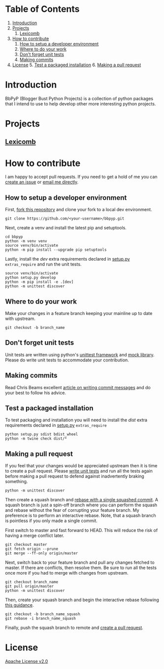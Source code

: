 
# Table of Contents

1.  [Introduction](#orgbb07392)
2.  [Projects](#org4061666)
    1.  [Lexicomb](#org41bac77)
3.  [How to contribute](#org4c9fbeb)
    1.  [How to setup a developer environment](#org08111cd)
    2.  [Where to do your work](#org80c01b6)
    3.  [Don't forget unit tests](#org296fb67)
    4.  [Making commits](#org44907d6)
4.  [License](#orgc67d713)
    5.  [Test a packaged installation](#orga2dc1de)
    6.  [Making a pull request](#org5334aab)



<a id="orgbb07392"></a>

# Introduction

BbPyP (Blogger Bust Python Projects) is a collection of python packages that I intend to use to help develop other more interesting python projects.


<a id="org4061666"></a>

# Projects


<a id="org41bac77"></a>

## [Lexicomb](https://github.com/BloggerBust/lexicomb)


<a id="org4c9fbeb"></a>

# How to contribute

I am happy to accept pull requests. If you need to get a hold of me you can [create an issue](https://github.com/BloggerBust/bbpyp/issues) or [email me directly](https://bloggerbust.ca/about/).


<a id="org08111cd"></a>

## How to setup a developer environment

First, [fork this repository](https://github.com/login?return_to=%2FBloggerBust%2Fbbpyp) and clone your fork to a local dev environment.

    git clone https://github.com/<your-username>/bbpyp.git

Next, create a venv and install the latest pip and setuptools.

    cd bbpyp
    python -m venv venv
    source venv/bin/activate
    python -m pip install --upgrade pip setuptools

Lastly, install the *dev* extra requirements declared in [setup.py](setup.py) `extras_require` and run the unit tests.

    source venv/bin/activate
    python setup.py develop
    python -m pip install -e .[dev]
    python -m unittest discover


<a id="org80c01b6"></a>

## Where to do your work

Make your changes in a feature branch keeping your mainline up to date with upstream.

    git checkout -b branch_name


<a id="org296fb67"></a>

## Don't forget unit tests

Unit tests are written using python's [unittest framework](https://docs.python.org/3/library/unittest.html) and [mock library](https://docs.python.org/3/library/unittest.mock.html). Please do write unit tests to accommodate your contribution.


<a id="org44907d6"></a>

## Making commits

Read Chris Beams excellent [article on writing commit messages](https://chris.beams.io/posts/git-commit/) and do your best to follow his advice.


<a id="orga2dc1de"></a>

## Test a packaged installation

To test packaging and installation you will need to install the *dist* extra requirements declared in [setup.py](setup.py) `extras_require`

    python setup.py sdist bdist_wheel
    python -m twine check dist/*


<a id="org5334aab"></a>

## Making a pull request

If you feel that your changes would be appreciated upstream then it is time to create a pull request. Please [write unit tests](#org8e82216) and run all the tests again before making a pull request to defend against inadvertently braking something.

    python -m unittest discover

Then create a squash branch and [rebase with a single squashed commit](https://blog.carbonfive.com/2017/08/28/always-squash-and-rebase-your-git-commits/). A squash branch is just a spin-off branch where you can perform the squash and rebase without the fear of corrupting your feature branch. My preference is to perform an interactive rebase. Note, that a squash branch is pointless if you only made a single commit.

First switch to master and fast forward to HEAD. This will reduce the risk of having a merge conflict later.

    git checkout master
    git fetch origin --prune
    git merge --ff-only origin/master

Next, switch back to your feature branch and pull any changes fetched to master. If there are conflicts, then resolve them. Be sure to run all the tests once more if you had to merge with changes from upstream.

    git checkout branch_name
    git pull origin/master
    python -m unittest discover

Then, create your squash branch and begin the interactive rebase following [this guidance](https://blog.carbonfive.com/2017/08/28/always-squash-and-rebase-your-git-commits/).

    git checkout -b branch_name_squash
    git rebase -i branch_name_squash

Finally, push the squash branch to remote and [create a pull request](https://help.github.com/en/github/collaborating-with-issues-and-pull-requests/creating-a-pull-request).


<a id="orgc67d713"></a>

# License

[Apache License v2.0](LICENSE-2.0.txt)

